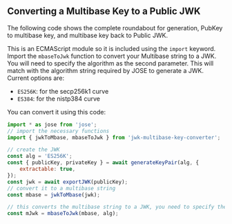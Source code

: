 ## Converting a Multibase Key to a Public JWK

The following code shows the complete roundabout for generation, PubKey to multibase key, and multibase key back to Public JWK.

This is an ECMAScript module so it is included using the `import` keyword.
Import the `mbaseToJwk` function to convert your Multibase string to a JWK.
You will need to specify the algorithm as the second parameter.
This will match with the algorithm string required by JOSE to generate a JWK.
Current options are:

 - `ES256K`: for the secp256k1 curve
 - `ES384`: for the nistp384 curve

You can convert it using this code:

```javascript
import * as jose from 'jose';
// import the necessary functions
import { jwkToMbase, mbaseToJwk } from 'jwk-multibase-key-converter';

// create the JWK
const alg = 'ES256K';
const { publicKey, privateKey } = await generateKeyPair(alg, {
    extractable: true,
});
const jwk = await exportJWK(publicKey);
// convert it to a multibase string
const mbase = jwkToMbase(jwk);

// this converts the multibase string to a JWK, you need to specify the algorithm
const mJwk = mbaseToJwk(mbase, alg);
```
